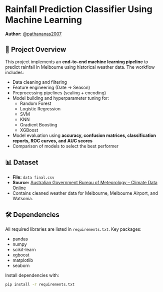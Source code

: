 # Rainfall Prediction Classifier Using Machine Learning

**Author:** [@pathananas2007](https://github.com/pathananas2007)  

## 📄 Project Overview
This project implements an **end-to-end machine learning pipeline** to predict rainfall in Melbourne using historical weather data. The workflow includes:  
- Data cleaning and filtering  
- Feature engineering (Date → Season)  
- Preprocessing pipelines (scaling + encoding)  
- Model building and hyperparameter tuning for:  
  - Random Forest  
  - Logistic Regression  
  - SVM  
  - KNN  
  - Gradient Boosting  
  - XGBoost  
- Model evaluation using **accuracy, confusion matrices, classification reports, ROC curves, and AUC scores**  
- Comparison of models to select the best performer  

## 📊 Dataset
- **File:** `data final.csv`  
- **Source:** [Australian Government Bureau of Meteorology – Climate Data Online](http://www.bom.gov.au/climate/dwo/)  
- Contains cleaned weather data for Melbourne, Melbourne Airport, and Watsonia.  

## 🛠 Dependencies
All required libraries are listed in `requirements.txt`. Key packages:  
- pandas  
- numpy  
- scikit-learn  
- xgboost  
- matplotlib  
- seaborn  

Install dependencies with:  
```bash
pip install -r requirements.txt

